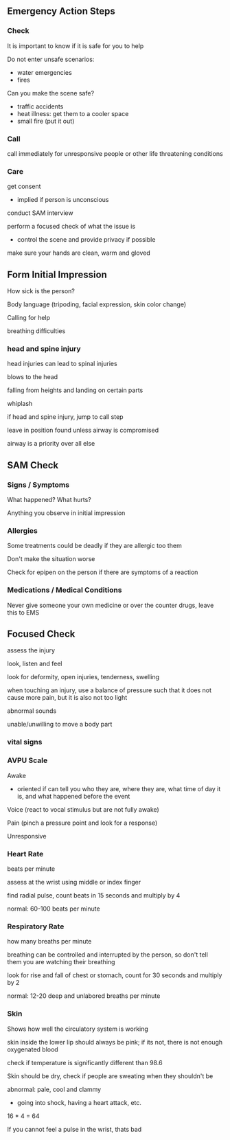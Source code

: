 ## Emergency Action Steps

### Check

It is important to know if it is safe for you to help

Do not enter unsafe scenarios:
- water emergencies
- fires

Can you make the scene safe?
- traffic accidents
- heat illness: get them to a cooler space
- small fire (put it out)

### Call

call immediately for unresponsive people or other life threatening conditions





### Care

get consent
- implied if person is unconscious

conduct SAM interview

perform a focused check of what the issue is
- control the scene and provide privacy if possible

make sure your hands are clean, warm and gloved



## Form Initial Impression

How sick is the person?

Body language (tripoding, facial expression, skin color change)

Calling for help

breathing difficulties

### head and spine injury

head injuries can lead to spinal injuries

blows to the head

falling from heights and landing on certain parts

whiplash

if head and spine injury, jump to call step

leave in position found unless airway is compromised

airway is a priority over all else

## SAM Check

### Signs / Symptoms

What happened? What hurts?

Anything you observe in initial impression

### Allergies

Some treatments could be deadly if they are allergic too them

Don't make the situation worse

Check for epipen on the person if there are symptoms of a reaction

### Medications / Medical Conditions

Never give someone your own medicine or over the counter drugs, leave this to EMS

## Focused Check

assess the injury

look, listen and feel

look for deformity, open injuries, tenderness, swelling

when touching an injury, use a balance of pressure such that it does not cause more pain, but it is also not too light

abnormal sounds

unable/unwilling to move a body part

### vital signs



### AVPU Scale

Awake
- oriented if can tell you who they are, where they are, what time of day it is, and what happened before the event

Voice (react to vocal stimulus but are not fully awake)

Pain (pinch a pressure point and look for a response)

Unresponsive

### Heart Rate

beats per minute

assess at the wrist using middle or index finger

find radial pulse, count beats in 15 seconds and multiply by 4

normal: 60-100 beats per minute

### Respiratory Rate

how many breaths per minute

breathing can be controlled and interrupted by the person, so don't tell them you are watching their breathing

look for rise and fall of chest or stomach, count for 30 seconds and multiply by 2

normal: 12-20 deep and unlabored breaths per minute

### Skin

Shows how well the circulatory system is working

skin inside the lower lip should always be pink; if its not, there is not enough oxygenated blood

check if temperature is significantly different than 98.6

Skin should be dry, check if people are sweating when they shouldn't be

abnormal: pale, cool and clammy
- going into shock, having a heart attack, etc.

16 * 4 = 64

If you cannot feel a pulse in the wrist, thats bad 
